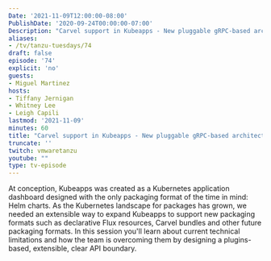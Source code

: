 ```yaml
---
Date: '2021-11-09T12:00:00-08:00'
PublishDate: '2020-09-24T00:00:00-07:00'
Description: "Carvel support in Kubeapps - New pluggable gRPC-based architecture”"
aliases:
- /tv/tanzu-tuesdays/74
draft: false
episode: '74'
explicit: 'no'
guests:
- Miguel Martinez
hosts:
- Tiffany Jernigan
- Whitney Lee
- Leigh Capili
lastmod: '2021-11-09'
minutes: 60
title: "Carvel support in Kubeapps - New pluggable gRPC-based architecture”"
truncate: ''
twitch: vmwaretanzu
youtube: ""
type: tv-episode
---
```


At conception, Kubeapps was created as a Kubernetes application dashboard designed with the only packaging format of the time in mind: Helm charts. As the Kubernetes landscape for packages has grown, we needed an extensible way to expand Kubeapps to support new packaging formats such as declarative Flux resources, Carvel bundles and other future packaging formats.  In this session you'll learn about current technical limitations and how the team is overcoming them by designing a plugins-based, extensible, clear API boundary.